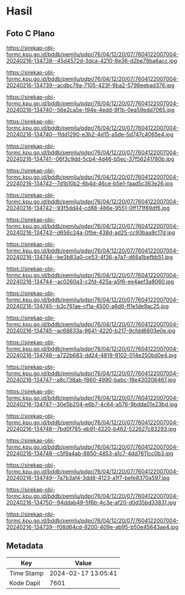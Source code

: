 # Hasil

## Foto C Plano

https://sirekap-obj-formc.kpu.go.id/bddb/pemilu/pdpr/76/04/12/20/07/7604122007004-20240216-134738--45d4572d-3dca-4210-8e36-d2be79ba6acc.jpg

https://sirekap-obj-formc.kpu.go.id/bddb/pemilu/pdpr/76/04/12/20/07/7604122007004-20240216-134739--acdbc79a-7105-423f-9ba2-5798eebad376.jpg

https://sirekap-obj-formc.kpu.go.id/bddb/pemilu/pdpr/76/04/12/20/07/7604122007004-20240216-134740--56e2ca5e-194e-4edd-9f1b-0ea59edd7065.jpg

https://sirekap-obj-formc.kpu.go.id/bddb/pemilu/pdpr/76/04/12/20/07/7604122007004-20240216-134740--1fdd1290-e3b2-4d15-a5de-5d747c4065e4.jpg

https://sirekap-obj-formc.kpu.go.id/bddb/pemilu/pdpr/76/04/12/20/07/7604122007004-20240216-134741--06f3c9dd-5cb4-4d46-b5ec-37f56241780b.jpg

https://sirekap-obj-formc.kpu.go.id/bddb/pemilu/pdpr/76/04/12/20/07/7604122007004-20240216-134742--7d1b10b2-6b4d-46ce-b5e1-faad5c363e26.jpg

https://sirekap-obj-formc.kpu.go.id/bddb/pemilu/pdpr/76/04/12/20/07/7604122007004-20240216-134742--93f5dd44-cd88-486e-9551-0ff171f69df6.jpg

https://sirekap-obj-formc.kpu.go.id/bddb/pemilu/pdpr/76/04/12/20/07/7604122007004-20240216-134743--d656c24a-0fbe-438d-ad25-cc93baa9c17d.jpg

https://sirekap-obj-formc.kpu.go.id/bddb/pemilu/pdpr/76/04/12/20/07/7604122007004-20240216-134744--be3b83a0-ce53-4f36-a7a7-d66a1befbb51.jpg

https://sirekap-obj-formc.kpu.go.id/bddb/pemilu/pdpr/76/04/12/20/07/7604122007004-20240216-134744--ac0260a3-c2fd-425a-a5f6-ee4aef3a8060.jpg

https://sirekap-obj-formc.kpu.go.id/bddb/pemilu/pdpr/76/04/12/20/07/7604122007004-20240216-134745--b3c761ae-cf1a-4500-a6d6-ff1e1de9ac25.jpg

https://sirekap-obj-formc.kpu.go.id/bddb/pemilu/pdpr/76/04/12/20/07/7604122007004-20240216-134745--ac68633a-9641-4220-b217-9cfdd6603e0e.jpg

https://sirekap-obj-formc.kpu.go.id/bddb/pemilu/pdpr/76/04/12/20/07/7604122007004-20240216-134746--a722b683-dd24-4819-9102-014e250bd0e4.jpg

https://sirekap-obj-formc.kpu.go.id/bddb/pemilu/pdpr/76/04/12/20/07/7604122007004-20240216-134747--a8c738ab-f860-4990-babc-18e430206467.jpg

https://sirekap-obj-formc.kpu.go.id/bddb/pemilu/pdpr/76/04/12/20/07/7604122007004-20240216-134747--30e5b204-e6b7-4c64-a576-9bdda01e23bd.jpg

https://sirekap-obj-formc.kpu.go.id/bddb/pemilu/pdpr/76/04/12/20/07/7604122007004-20240216-134748--7bd0f785-eb91-4220-b462-522627c83293.jpg

https://sirekap-obj-formc.kpu.go.id/bddb/pemilu/pdpr/76/04/12/20/07/7604122007004-20240216-134748--c5f9a4ab-8850-4853-a1c7-4dd7611cc0b3.jpg

https://sirekap-obj-formc.kpu.go.id/bddb/pemilu/pdpr/76/04/12/20/07/7604122007004-20240216-134749--7a7b3af4-3dd8-4123-a1f7-befe8370a597.jpg

https://sirekap-obj-formc.kpu.go.id/bddb/pemilu/pdpr/76/04/12/20/07/7604122007004-20240216-134750--94ddab49-5f6b-4c3e-af20-d0d35bd33831.jpg

https://sirekap-obj-formc.kpu.go.id/bddb/pemilu/pdpr/76/04/12/20/07/7604122007004-20240216-134739--f08d64cd-8200-409e-ab95-b50e45643ae4.jpg


## Metadata

| Key        | Value               |
| ---------- | ------------------- |
| Time Stamp | 2024-02-17 13:05:41 |
| Kode Dapil | 7601                |



